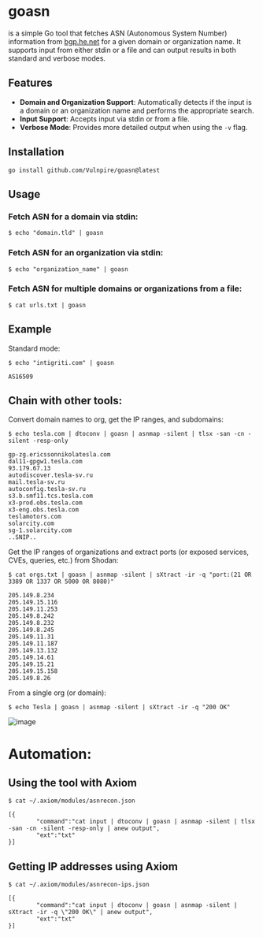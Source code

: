 # goasn
is a simple Go tool that fetches ASN (Autonomous System Number) information from [bgp.he.net](https://bgp.he.net) for a given domain or organization name. It supports input from either stdin or a file and can output results in both standard and verbose modes.

## Features

- **Domain and Organization Support**: Automatically detects if the input is a domain or an organization name and performs the appropriate search.
- **Input Support**: Accepts input via stdin or from a file.
- **Verbose Mode**: Provides more detailed output when using the `-v` flag.

## Installation

`go install github.com/Vulnpire/goasn@latest`

## Usage

### Fetch ASN for a domain via stdin:

`$ echo "domain.tld" | goasn`

### Fetch ASN for an organization via stdin:

`$ echo "organization_name" | goasn`

### Fetch ASN for multiple domains or organizations from a file:

`$ cat urls.txt | goasn`

## Example

Standard mode:

```
$ echo "intigriti.com" | goasn

AS16509

```
## Chain with other tools:

Convert domain names to org, get the IP ranges, and subdomains:

```
$ echo tesla.com | dtoconv | goasn | asnmap -silent | tlsx -san -cn -silent -resp-only

gp-zg.ericssonnikolatesla.com
dal11-gpgw1.tesla.com
93.179.67.13
autodiscover.tesla-sv.ru
mail.tesla-sv.ru
autoconfig.tesla-sv.ru
s3.b.smf11.tcs.tesla.com
x3-prod.obs.tesla.com
x3-eng.obs.tesla.com
teslamotors.com
solarcity.com
sg-1.solarcity.com
..SNIP..
```

Get the IP ranges of organizations and extract ports (or exposed services, CVEs, queries, etc.) from Shodan:

```
$ cat orgs.txt | goasn | asnmap -silent | sXtract -ir -q "port:(21 OR 3389 OR 1337 OR 5000 OR 8080)"

205.149.8.234
205.149.15.116
205.149.11.253
205.149.8.242
205.149.8.232
205.149.8.245
205.149.11.31
205.149.11.187
205.149.13.132
205.149.14.61
205.149.15.21
205.149.15.158
205.149.8.26
```

From a single org (or domain):

`$ echo Tesla | goasn | asnmap -silent | sXtract -ir -q "200 OK"`

![image](https://github.com/user-attachments/assets/8b8d27b8-5b7f-4eb8-bc56-56051f57b57d)

# Automation:

## Using the tool with Axiom

```
$ cat ~/.axiom/modules/asnrecon.json

[{
        "command":"cat input | dtoconv | goasn | asnmap -silent | tlsx -san -cn -silent -resp-only | anew output",
        "ext":"txt"
}]
```

## Getting IP addresses using Axiom

```
$ cat ~/.axiom/modules/asnrecon-ips.json

[{
        "command":"cat input | dtoconv | goasn | asnmap -silent | sXtract -ir -q \"200 OK\" | anew output",
        "ext":"txt"
}]
```
